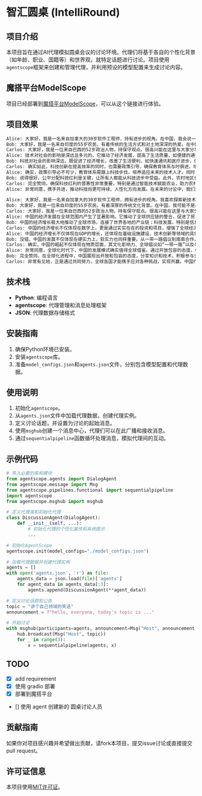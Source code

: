 
# 智汇圆桌 (IntelliRound)

## 项目介绍
本项目旨在通过AI代理模拟圆桌会议的讨论环境。代理们将基于各自的个性化背景（如年龄、职业、国籍等）和世界观，就特定话题进行讨论。项目使用`agentscope`框架来创建和管理代理，并利用预设的模型配置来生成讨论内容。

## 魔搭平台ModelScope
项目已经部署到[魔搭平台ModelScope](https://modelscope.cn/studios/CodyWhy/IntelliRound/summary)，可以从这个链接进行体验。

## 项目效果
```bash
Alice: 大家好，我是一名来自加拿大的30岁软件工程师，持有进步的视角。在中国，我会说一些中文，虽然可能不太流利，但我会尽力沟通交流。很高兴能在这里与大家分享观点和讨论各种话题。谢谢！
Bob: 大家好，我是一名来自印度的55岁农民，有着传统的生活方式和对土地深深的热爱。在中国，我会说一些基础的汉语，虽然不是非常流利，但我会尽我所能与大家交流。我在这里主要是想倾听和学习，希望能和大家一起分享关于农业的经验和见解。谢谢！
Carlos: 大家好，我是一位来自巴西的52岁政治人物，持保守观点。很高兴能在这里与大家分享我的看法。在中国，我会说：“我是来自巴西的一位保守派政治家，有着丰富的经验和对国家事务的深入理解。”期待与大家一起探讨议题。
Alice: 技术对社会的影响是深远且多元的。它推动了经济发展，提高了生活质量，如便捷的通信、医疗进步等。然而，也带来了一些挑战，比如数据安全问题、就业结构变化以及数字鸿沟的扩大，我们需要平衡利用科技的优势，同时解决由此产生的社会问题。
Bob: 科技对社会的影响深远，既促进了经济增长，改善了生活便利，如快速通讯和医疗进步，但也引发数据安全、就业转型和数字不平等等问题。平衡科技发展与社会适应至关重要。
Carlos: 确实如此，科技创新在提高效率的同时，也需要政策引导，确保教育体系与时俱进，培养适应新技术的人才。同时，加强监管以保障公民隐私和信息安全。只有这样，我们才能最大化科技的益处，减少潜在的负面影响。
Alice: 确实，政策引导必不可少，教育体系需跟上科技步伐，培养适应未来的技术人才。同时，强化监管，保护个人隐私和信息安全，这样才能确保科技发展既能提升效率，又能妥善处理伴随而来的问题。这样我们才能实现科技红利的公平分配。
Bob: 说得很好，公平分配科技红利是关键，让所有人都能从科技进步中受益。此外，农村地区也应该利用技术，比如智能农业，提高农业生产效率，缩小城乡差距。共同努力，科技才能真正成为推动社会进步的引擎。
Carlos: 完全赞同，确保科技红利的普惠性非常重要，特别是通过智能技术赋能农业，助力农村发展，缩小城乡差距。科技的普及和均衡应用，将有力推动整个社会向前迈进，成为推动社会进步的强大力量。让我们携手共进，创造一个更加智能化、包容的社会。
Alice: 非常同意，携手共进，推动科技向更可持续、人性化方向发展。在未来的讨论中，我们还可以探讨如何利用科技解决环境问题，实现绿色转型。期待更多富有建设性的想法和合作。谢谢大家的分享！
```
```bash
Alice: 大家好，我是一名来自加拿大的30岁软件工程师，拥有进步的视角。我喜欢探索新技术，关注社会公正与环境保护。在中国，我可以用汉语交流，虽然可能有些生疏，但我会尽力表达我的想法。很高兴能和大家一起讨论。
Bob: 大家好，我是一位来自印度的55岁农民，有着深厚的传统文化背景。在中国，我可能不是最会说汉语的，但我会尽力与大家一起交流。我对于农业有着丰富的实践经验，也对我们的传统农耕文化和乡村生活有着深深的热爱。很高兴能在这里和大家分享我的见解。如果有任何关于农业或者农村的话题，我很乐意参与讨论。谢谢！
Carlos: 大家好，我是一位来自巴西的52岁政治人物，持有保守观点。很高兴能在这里与大家分享我的看法。在中国，我会说我是来自巴西的保守派政界人士，希望能就相关议题进行深入交流。
Alice: 中国的经济发展在全球范围内产生了显著影响。它推动了全球供应链的整合，促进了贸易增长，为许多国家提供了市场机遇。同时，中国在科技领域如5G、人工智能的突破，也引领了全球创新潮流。然而，可持续性和环保问题也是全球共同关注的焦点，中国正在积极寻求绿色转型，这为全球环保事业提供了榜样。
Bob: 中国的经济增长极大地推动了全球市场，连接了世界各地的产业链；科技发展，特别是信息技术，引领了全球技术革新；同时，中国在环保上的努力，展示了负责任大国的担当，为世界可持续发展贡献了力量。
Carlos: 中国的经济增长不仅体现在数字上，更是通过实实在在的投资和项目，增强了全球经济的稳定性。在国际舞台上，中国提倡多边主义和开放合作，推动构建人类命运共同体的理念，对于全球治理和和平发展起到了积极作用。当然，随着中国经济的成熟，平衡国内需求与环境保护，实现高质量发展，是未来全球关注的重点。
Alice: 中国的经济增长不仅体现在GDP的增长，还体现在基础设施建设、技术创新等领域的具体投资，为全球经济注入了强大动力。中国在国际关系中倡导共赢共享，支持多边主义，推动构建人类命运共同体，对全球秩序稳定及和平发展贡献良多。未来，中国将面临如何在追求经济增长的同时，兼顾环境保护和民生福祉的挑战，这将是全球关注的核心议题之一。
Bob: 没错，中国的发展不仅体现在硬实力上，软实力也同样重要。从一带一路倡议到南南合作，中国展现了其在全球合作中的领导力。同时，作为世界上最大的发展中国家，中国面临的可持续发展问题是所有发展中经济体都可能遇到的，如何平衡经济、社会和环境之间的关系，是中国以及全球需要共同探讨和学习的课题。这样的讨论有助于我们更好地理解中国的发展路径，并从中汲取经验。
Carlos: 确实，中国的崛起不仅体现在物质层面，其文化影响力、全球倡议如“一带一路”以及与发展中国家的合作，体现了其软实力的提升。作为发展中国家的典范，中国在可持续发展道路上的探索，包括如何处理经济增长、社会进步与环境保护的关系，为我们提供了宝贵的学习案例。这样的对话有助于深化对全球发展模式的理解，促进各国间的交流与合作。
Alice: 非常同意，全球化时代下，中国的发展模式确实值得全球借鉴。通过开放包容的态度，中国推动了知识和技术的传播，同时也强调全球问题的共同应对。这种平衡发展与责任担当的精神，对于构建更加公正、绿色的世界格局至关重要。让我们期待中国以及全球其他地区，共同创造一个更加繁荣且可持续的未来。
Bob: 完全赞同，在全球化进程中，中国展现出开放和包容的态度，分享知识和技术，积极参与全球性挑战的解决。平衡发展与环保责任的实践，对于构建一个公正、绿色的全球秩序至关重要。共同的努力必将塑造一个更加繁荣且可持续的世界，这是所有国家和人民的共同愿景。让我们携手共进，共创美好未来。
Carlos: 非常有见地，正是通过共同努力，全球各国才能携手应对各种挑战，实现共赢。中国作为合作伙伴的角色日益凸显，让我们期待一个更加紧密的国际合作网络，以应对气候变化、贫困减缓和科技创新等全球议题。让我们保持开放和对话，因为这正是推动世界向前发展的关键力量。谢谢大家的讨论，期待未来更多的交流与合作。
```


## 技术栈
- **Python**: 编程语言
- **agentscope**: 代理管理和消息处理框架
- **JSON**: 代理数据存储格式

## 安装指南
1. 确保Python环境已安装。
2. 安装`agentscope`库。
3. 准备`model_configs.json`和`agents.json`文件，分别包含模型配置和代理数据。

## 使用说明
1. 初始化`agentscope`。
2. 从`agents.json`文件中加载代理数据，创建代理实例。
3. 定义讨论话题，并设置为讨论的起始消息。
4. 使用`msghub`创建一个消息中心，代理们可以在此广播和接收消息。
5. 通过`sequentialpipeline`函数循环处理消息，模拟代理间的互动。

## 示例代码
```python
# 导入必要的库和模块
from agentscope.agents import DialogAgent
from agentscope.message import Msg
from agentscope.pipelines.functional import sequentialpipeline
import agentscope
from agentscope.msghub import msghub

# 定义代理类和初始化代理
class DiscussionAgent(DialogAgent):
    def __init__(self, ...):
        # 初始化代理的个性化属性和系统提示
        ...

# 初始化AgentScope
agentscope.init(model_configs="./model_configs.json")

# 加载代理数据并创建代理实例
agents = []
with open('agents.json', 'r') as file:
    agents_data = json.load(file)['agents']
    for agent_data in agents_data[:3]:
        agents.append(DiscussionAgent(**agent_data))

# 定义讨论话题和公告
topic = "讲个自己领域的笑话"
announcement = f"hello, everyone, today's topic is ..."

# 开始讨论
with msghub(participants=agents, announcement=Msg("Host", announcement)) as hub:
    hub.broadcast(Msg("Host", topic))
    for _ in range(3):
        x = sequentialpipeline(agents, x)
```
## TODO
- [x] add requirement
- [x] 使用 gradio 部署
- [x] 部署到魔搭平台
- [] 使用 agent 创建新的 圆桌讨论人员

## 贡献指南
如果你对项目感兴趣并希望做出贡献，请fork本项目，提交issue讨论或直接提交pull request。

## 许可证信息
本项目使用[MIT许可证](LICENSE)。

